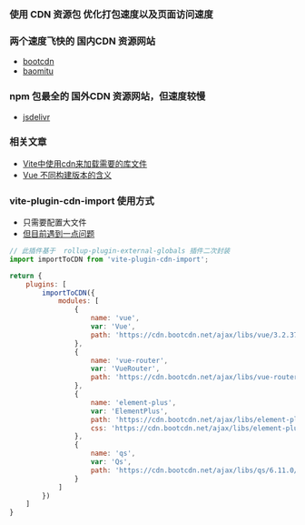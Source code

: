 <!--
 * @Date: 2022-08-26
 * @Author: 马晓川 724503670@qq.com
 * @LastEditors: 马晓川 724503670@qq.com
 * @LastEditTime: 2022-08-27
 * @Description: 
-->
### 使用 CDN 资源包 优化打包速度以及页面访问速度

### 两个速度飞快的 国内CDN 资源网站
* [bootcdn](https://www.bootcdn.cn/)
* [baomitu](https://cdn.baomitu.com/)

### npm 包最全的 国外CDN 资源网站，但速度较慢
* [jsdelivr](https://www.jsdelivr.com/)


### 相关文章
* [Vite中使用cdn来加载需要的库文件](https://blog.craftyun.cn/post/228.html)
* [Vue 不同构建版本的含义](http://www.icodebang.com/article/281128)


### vite-plugin-cdn-import 使用方式
* 只需要配置大文件
* [但目前遇到一点问题](https://github.com/MMF-FE/vite-plugin-cdn-import/issues/13)

```javascript
// 此插件基于  rollup-plugin-external-globals 插件二次封装
import importToCDN from 'vite-plugin-cdn-import';

return {
    plugins: [
        importToCDN({
            modules: [
                {
                    name: 'vue',
                    var: 'Vue',
                    path: 'https://cdn.bootcdn.net/ajax/libs/vue/3.2.37/vue.global.prod.min.js'
                },
                {
                    name: 'vue-router',
                    var: 'VueRouter',
                    path: 'https://cdn.bootcdn.net/ajax/libs/vue-router/4.1.3/vue-router.global.prod.min.js'
                },
                {
                    name: 'element-plus',
                    var: 'ElementPlus',
                    path: 'https://cdn.bootcdn.net/ajax/libs/element-plus/2.2.13/index.full.min.js',
                    css: 'https://cdn.bootcdn.net/ajax/libs/element-plus/2.2.13/index.min.css'
                },
                {
                    name: 'qs',
                    var: 'Qs',
                    path: 'https://cdn.bootcdn.net/ajax/libs/qs/6.11.0/qs.min.js'
                }
            ]
        })
    ]
}
```